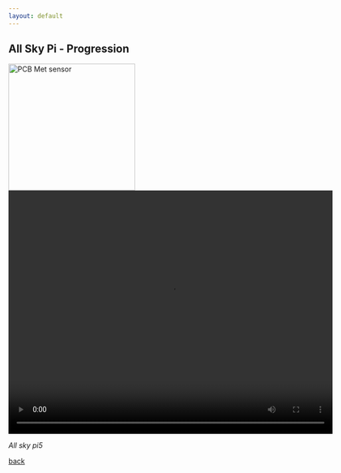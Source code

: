 ```yaml
---
layout: default
---
```


## All Sky Pi - Progression

<img src="https://raw.githubusercontent.com/hughsLab/my-github-page/main/assets/images/pcb-met.png" alt="PCB Met sensor" width="250" />

<video width="640" height="480" controls>
  <source src="https://raw.githubusercontent.com/hughsLab/my-github-page/main/assets/film/Ship_fun.mp4" type="video/mp4">
  Your browser does not support the video tag.
</video>

_All sky pi5_

[back](./)